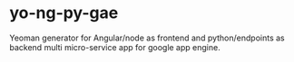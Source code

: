 # yo-ng-py-gae
Yeoman generator for Angular/node as frontend and python/endpoints as backend multi micro-service app for google app engine.
